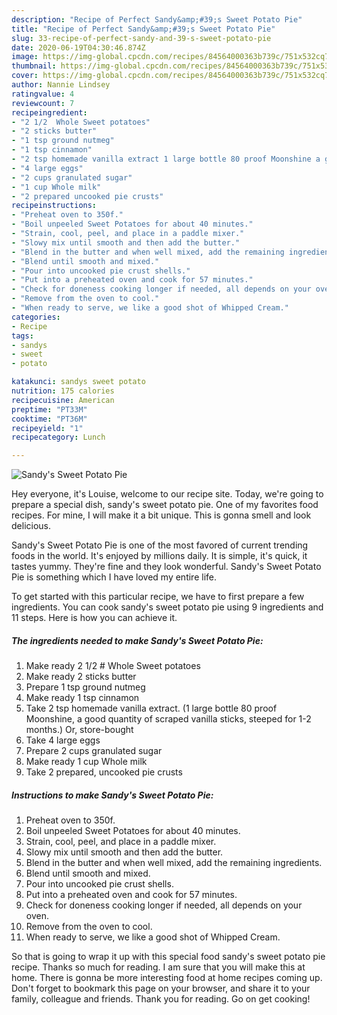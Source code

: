 ```yaml
---
description: "Recipe of Perfect Sandy&amp;#39;s Sweet Potato Pie"
title: "Recipe of Perfect Sandy&amp;#39;s Sweet Potato Pie"
slug: 33-recipe-of-perfect-sandy-and-39-s-sweet-potato-pie
date: 2020-06-19T04:30:46.874Z
image: https://img-global.cpcdn.com/recipes/84564000363b739c/751x532cq70/sandys-sweet-potato-pie-recipe-main-photo.jpg
thumbnail: https://img-global.cpcdn.com/recipes/84564000363b739c/751x532cq70/sandys-sweet-potato-pie-recipe-main-photo.jpg
cover: https://img-global.cpcdn.com/recipes/84564000363b739c/751x532cq70/sandys-sweet-potato-pie-recipe-main-photo.jpg
author: Nannie Lindsey
ratingvalue: 4
reviewcount: 7
recipeingredient:
- "2 1/2  Whole Sweet potatoes"
- "2 sticks butter"
- "1 tsp ground nutmeg"
- "1 tsp cinnamon"
- "2 tsp homemade vanilla extract 1 large bottle 80 proof Moonshine a good quantity of scraped vanilla sticks steeped for 12 months Or storebought"
- "4 large eggs"
- "2 cups granulated sugar"
- "1 cup Whole milk"
- "2 prepared uncooked pie crusts"
recipeinstructions:
- "Preheat oven to 350f."
- "Boil unpeeled Sweet Potatoes for about 40 minutes."
- "Strain, cool, peel, and place in a paddle mixer."
- "Slowy mix until smooth and then add the butter."
- "Blend in the butter and when well mixed, add the remaining ingredients."
- "Blend until smooth and mixed."
- "Pour into uncooked pie crust shells."
- "Put into a preheated oven and cook for 57 minutes."
- "Check for doneness cooking longer if needed, all depends on your oven."
- "Remove from the oven to cool."
- "When ready to serve, we like a good shot of Whipped Cream."
categories:
- Recipe
tags:
- sandys
- sweet
- potato

katakunci: sandys sweet potato 
nutrition: 175 calories
recipecuisine: American
preptime: "PT33M"
cooktime: "PT36M"
recipeyield: "1"
recipecategory: Lunch

---
```



![Sandy&#39;s Sweet Potato Pie](https://img-global.cpcdn.com/recipes/84564000363b739c/751x532cq70/sandys-sweet-potato-pie-recipe-main-photo.jpg)

Hey everyone, it's Louise, welcome to our recipe site. Today, we're going to prepare a special dish, sandy&#39;s sweet potato pie. One of my favorites food recipes. For mine, I will make it a bit unique. This is gonna smell and look delicious.



Sandy&#39;s Sweet Potato Pie is one of the most favored of current trending foods in the world. It's enjoyed by millions daily. It is simple, it's quick, it tastes yummy. They're fine and they look wonderful. Sandy&#39;s Sweet Potato Pie is something which I have loved my entire life.


To get started with this particular recipe, we have to first prepare a few ingredients. You can cook sandy&#39;s sweet potato pie using 9 ingredients and 11 steps. Here is how you can achieve it.

<!--inarticleads1-->

##### The ingredients needed to make Sandy&#39;s Sweet Potato Pie:

1. Make ready 2 1/2 # Whole Sweet potatoes
1. Make ready 2 sticks butter
1. Prepare 1 tsp ground nutmeg
1. Make ready 1 tsp cinnamon
1. Take 2 tsp homemade vanilla extract. (1 large bottle 80 proof Moonshine, a good quantity of scraped vanilla sticks, steeped for 1-2 months.) Or, store-bought
1. Take 4 large eggs
1. Prepare 2 cups granulated sugar
1. Make ready 1 cup Whole milk
1. Take 2 prepared, uncooked pie crusts




<!--inarticleads2-->

##### Instructions to make Sandy&#39;s Sweet Potato Pie:

1. Preheat oven to 350f.
1. Boil unpeeled Sweet Potatoes for about 40 minutes.
1. Strain, cool, peel, and place in a paddle mixer.
1. Slowy mix until smooth and then add the butter.
1. Blend in the butter and when well mixed, add the remaining ingredients.
1. Blend until smooth and mixed.
1. Pour into uncooked pie crust shells.
1. Put into a preheated oven and cook for 57 minutes.
1. Check for doneness cooking longer if needed, all depends on your oven.
1. Remove from the oven to cool.
1. When ready to serve, we like a good shot of Whipped Cream.




So that is going to wrap it up with this special food sandy&#39;s sweet potato pie recipe. Thanks so much for reading. I am sure that you will make this at home. There is gonna be more interesting food at home recipes coming up. Don't forget to bookmark this page on your browser, and share it to your family, colleague and friends. Thank you for reading. Go on get cooking!
